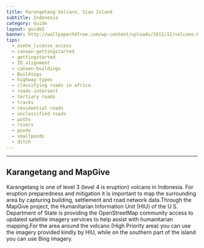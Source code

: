 ```yaml
---
title: Karangetang Volcano, Siau Island
subtitle: Indonesia
category: Guide
layout: guide2
banner: http://wallpaperhdfree.com/wp-content/uploads/2012/12/volcano-HD.jpg
tips:
  - osmtm_license_access
  - canaan-gettingstarted
  - gettingstarted
  - ID_alignment
  - canaan-buildings
  - Buildings
  - highway-types
  - classifying roads in africa
  - roads-intersect
  - tertiary roads
  - tracks
  - residential roads
  - unclassified roads
  - paths
  - rivers
  - ponds
  - smallponds
  - ditch
---
```


<div id="test" class="col-lg-5 col-sm-6">
<hr class="section-heading-spacer">
<div class="clearfix"></div>

<h2 class="section-heading">Karangetang and MapGive</h2>

Karangetang is one of level 3 (level 4 is eruption) volcano in Indonesia. For eruption preparedness and mitigation it is important to map the surrounding area by capturing building, settlement and road network data.Through the MapGive project, the Humanitarian Information Unit (HIU) of the U.S. Department of State is providing the OpenStreetMap community access to updated satellite imagery services to help assist with humanitarian mapping.For the area around the volcano (High Priority area) you can use the imagery provided kindly by HIU, while on the southern part of the island you can use Bing imagery.
